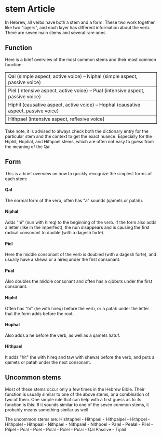 # stem Article

In Hebrew, all verbs have both a stem and a form. These two work together like two "layers", and each layer has different information about the verb.
There are seven main stems and several rare ones.

## Function
Here is a brief overview of the most common stems and their most common function:
<table border="1" class="docutils">
<colgroup>
<col width="100%" />
</colgroup>
<tbody valign="top">
<tr class="row-odd"><td>Qal (simple aspect, active voice) – Niphal (simple aspect, passive voice)</td>
</tr>
<tr class="row-even"><td>Piel (intensive aspect, active voice) – Pual (intensive aspect, passive voice)</td>
</tr>
<tr class="row-odd"><td>Hiphil (causative aspect, active voice) – Hophal (causative aspect, passive voice)</td>
</tr>
<tr class="row-even"><td>Hithpael (intensive aspect, reflexive voice)</td>
</tr>
</tbody>
</table>

Take note, it is advised to always check both the dictionary entry for the particular stem and the context to get the exact nuance. Especially for the Hiphil, Hophal, and Hithpael stems, which are often not easy to guess from the meaning of the Qal.

## Form
This is a brief overview on how to quickly recognize the simplest forms of each stem:

#### Qal
The normal form of the verb, often has "a" sounds (qamets or patah).

#### Niphal
Adds "ni" (nun with hireq) to the beginning of the verb. If the form also adds a letter (like in the imperfect), the nun disappears and is causing the first radical consonant to double (with a dagesh forte).

#### Piel
Here the middle consonant of the verb is doubled (with a dagesh forte), and usually have a shewa or a hireq under the first consonant.

#### Pual
Also doubles the middle consonant and often has a qibbuts under the first consonant.

#### Hiphil
Often has "hi" (he with hireq) before the verb, or a patah under the letter that the form adds before the root.

#### Hophal
Also adds a he before the verb, as well as a qamets hatuf.

#### Hithpael
It adds "hit" (he with hireq and taw with shewa) before the verb, and puts a qamets or patah under the next consonant.

## Uncommon stems
Most of these stems occur only a few times in the Hebrew Bible. Their function is usually similar to one of the above stems, or a combination of two of them.
One simple rule that can help with a first guess as to its function is this: If it sounds similar to one of the seven common stems, it probably means something similar as well.

The uncommon stems are:
Hishtaphel - Hithpael - Hithpalpel - Hithpoel - Hithpolel - Hithpaal - Nithpael - Nithpalel - Nithpoel - Palel - Pealal - Pilel - Pilpel - Poal - Poel - Polal - Polel - Pulal - Qal Passive - Tiphil